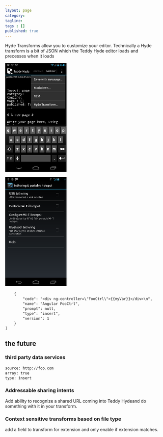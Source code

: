 ```yaml
---
layout: page
category: 
tagline: 
tags : [] 
published: true
---
```


Hyde Transforms allow you to customize your editor. Technically a Hyde transform is a bit of JSON which the Teddy Hyde editor loads and precesses when it loads

![/assets/images/2013-04-05-08-48-58-image-resized.png](/assets/images/2013-04-05-08-48-58-image-resized.png)

![/assets/images/2013-04-05-03-29-52-image-resized.png](/assets/images/2013-04-05-03-29-52-image-resized.png)


        {
            "code": "<div ng-controller=\"FooCtrl\">{{myVar}}</div>\n", 
            "name": "Angular FooCtrl", 
            "prompt": null, 
            "type": "insert", 
            "version": 1
        }
    ]

## the future ##

### third party data services

    source: http://foo.com
    array: true
    type: insert

### Addressable sharing intents

Add ability to recognize a shared URL coming into Teddy Hydeand do something with it in your transform.

### Context sensitive transforms based on file type

add a field to transform for extension and only enable if extension matches.
